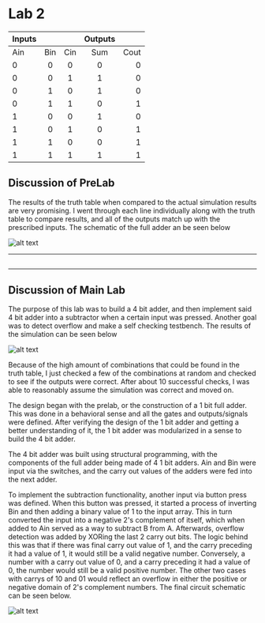 Lab 2
=====

| Inputs  |  | | Outputs| |
| ------------- |:-------------:| :-----:| :-----:| -----:|
| Ain          |Bin       |Cin       |Sum       |Cout       |
| 0          |0       |0       |0       |0       |
| 0          |0       |1       |1       |0       |
| 0          |1       |0       |1       |0       |
| 0          |1       |1       |0       |1       |
| 1          |0       |0       |1       |0       |
| 1          |0       |1       |0       |1       |
| 1          |1       |0       |0       |1       |
| 1          |1       |1       |1       |1       |

## Discussion of PreLab
The results of the truth table when compared to the actual simulation results are very promising. I went through each line individually along with the truth table to compare results, and all of the outputs match up with the prescribed inputs. The schematic of the full adder an be seen below

![alt text](http://i62.tinypic.com/bi72m9.jpg)

-----------------------------------------------------------------------------------------
##  
-----------------------------------------------------------------------------------------

## Discussion of Main Lab

The purpose of this lab was to build a 4 bit adder, and then implement said 4 bit adder into a subtractor when a certain input was pressed. Another goal was to detect overflow and make a self checking testbench. The results of the simulation can be seen below

![alt text](http://i61.tinypic.com/fvfm7q.png)

Because of the high amount of combinations that could be found in the truth table, I just checked a few of the combinations at random and checked to see if the outputs were correct. After about 10 successful checks, I was able to reasonably assume the simulation was correct and moved on.

The design began with the prelab, or the construction of a 1 bit full adder. This was done in a behavioral sense and all the gates and outputs/signals were defined. After verifying the design of the 1 bit adder and getting a better understanding of it, the 1 bit adder was modularized in a sense to build the 4 bit adder.

The 4 bit adder was built using structural programming, with the components of the full adder being made of 4 1 bit adders. Ain and Bin were input via the switches, and the carry out values of the adders were fed into the next adder.

To implement the subtraction functionality, another input via button press was defined. When this button was pressed, it started a process of inverting Bin and then adding a binary value of 1 to the input array. This in turn converted the input into a negative 2's complement of itself, which when added to Ain served as a way to subtract B from A. Afterwards, overflow detection was added by XORing the last 2 carry out bits. The logic behind this was that if there was final carry out value of 1, and the carry preceding it had a value of 1, it would still be a valid negative number. Conversely, a number with a carry out value of 0, and a carry preceding it had a value of 0, the number would still be a valid positive number. The other two cases with carrys of 10 and 01 would reflect an overflow in either the positive or negative domain of 2's complement numbers. The final circuit schematic can be seen below.

![alt text](http://i62.tinypic.com/20u90mf.png)
